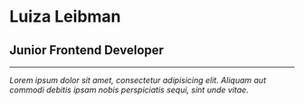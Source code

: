 # Luiza Leibman 
## Junior Frontend Developer


***

*Lorem ipsum dolor sit amet, consectetur adipisicing elit. Aliquam aut commodi debitis ipsam nobis perspiciatis sequi, sint unde vitae.*